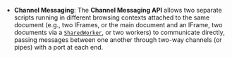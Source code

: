 - **Channel Messaging**: The **Channel Messaging API** allows two separate scripts running in different browsing contexts attached to the same document (e.g., two IFrames, or the main document and an IFrame, two documents via a [`SharedWorker`](https://developer.mozilla.org/en-US/docs/Web/API/SharedWorker), or two workers) to communicate directly, passing messages between one another through two-way channels (or pipes) with a port at each end.